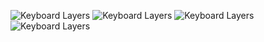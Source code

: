 ![Keyboard Layers](https://user-images.githubusercontent.com/12345678/filename.png)
![Keyboard Layers](https://user-images.githubusercontent.com/12345678/filename.png)
![Keyboard Layers](https://user-images.githubusercontent.com/12345678/filename.png)
![Keyboard Layers](default_layers.png)
